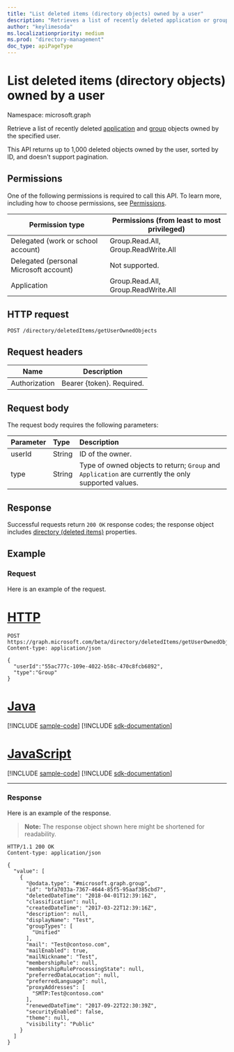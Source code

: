 ```yaml
---
title: "List deleted items (directory objects) owned by a user"
description: "Retrieves a list of recently deleted application or group objects that are owned by the specified user."
author: "keylimesoda"
ms.localizationpriority: medium
ms.prod: "directory-management"
doc_type: apiPageType
---
```


# List deleted items (directory objects) owned by a user

Namespace: microsoft.graph

Retrieve a list of recently deleted [application](../resources/application.md) and [group](../resources/group.md) objects owned by the specified user.

This API returns up to 1,000 deleted objects owned by the user, sorted by ID, and doesn't support pagination.

## Permissions

One of the following permissions is required to call this API. To learn
more, including how to choose permissions, see
[Permissions](/graph/permissions-reference).

| Permission type | Permissions (from least to most privileged) |
| --- | --- |
| Delegated (work or school account) | Group.Read.All, Group.ReadWrite.All |
| Delegated (personal Microsoft account) |  Not supported. |
| Application | Group.Read.All, Group.ReadWrite.All  |

## HTTP request

``` http
POST /directory/deletedItems/getUserOwnedObjects
```

## Request headers

| Name          | Description               |
| ------------- | ------------------------- |
| Authorization | Bearer {token}. Required. |

## Request body

The request body requires the following parameters:

| Parameter    | Type |Description|
|:---------------|:--------|:----------|
|userId|String|ID of the owner.|
|type|String|Type of owned objects to return; `Group` and `Application` are currently the only supported values.|


## Response

Successful requests return `200 OK` response codes; the response object includes [directory (deleted items)](../resources/directory.md) properties.

## Example

### Request

Here is an example of the request.

# [HTTP](#tab/http)
<!-- {
  "blockType": "request",
  "name": "get_directory_deleteditem_getuserownedobjects"
}-->
``` http
POST https://graph.microsoft.com/beta/directory/deletedItems/getUserOwnedObjects
Content-type: application/json

{
  "userId":"55ac777c-109e-4022-b58c-470c8fcb6892",
  "type":"Group"
}
```

# [Java](#tab/java)
[!INCLUDE [sample-code](../includes/snippets/java/get-directory-deleteditem-getuserownedobjects-java-snippets.md)]
[!INCLUDE [sdk-documentation](../includes/snippets/snippets-sdk-documentation-link.md)]

# [JavaScript](#tab/javascript)
[!INCLUDE [sample-code](../includes/snippets/javascript/get-directory-deleteditem-getuserownedobjects-javascript-snippets.md)]
[!INCLUDE [sdk-documentation](../includes/snippets/snippets-sdk-documentation-link.md)]

---

### Response

Here is an example of the response. 
> **Note:** The response object shown here might be shortened for readability.

<!-- {
  "blockType": "response",
  "truncated": true,
  "@odata.type": "microsoft.graph.directoryObject",
  "isCollection": true
} -->
``` http
HTTP/1.1 200 OK
Content-type: application/json

{
  "value": [
    {
      "@odata.type": "#microsoft.graph.group",
      "id": "bfa7033a-7367-4644-85f5-95aaf385cbd7",
      "deletedDateTime": "2018-04-01T12:39:16Z",
      "classification": null,
      "createdDateTime": "2017-03-22T12:39:16Z",
      "description": null,
      "displayName": "Test",
      "groupTypes": [
        "Unified"
      ],
      "mail": "Test@contoso.com",
      "mailEnabled": true,
      "mailNickname": "Test",
      "membershipRule": null,
      "membershipRuleProcessingState": null,
      "preferredDataLocation": null,
      "preferredLanguage": null,
      "proxyAddresses": [
        "SMTP:Test@contoso.com"
      ],
      "renewedDateTime": "2017-09-22T22:30:39Z",
      "securityEnabled": false,
      "theme": null,
      "visibility": "Public"
    }
  ]
}
```
